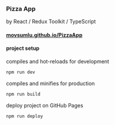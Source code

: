 ### Pizza App

by React / Redux Toolkit / TypeScript

#### [movsumlu.github.io/PizzaApp](https://movsumlu.github.io/PizzaApp/)

#### project setup

compiles and hot-reloads for development

```bash
npm run dev
```

compiles and minifies for production

```bash
npm run build
```

deploy project on GitHub Pages

```bash
npm run deploy
```
